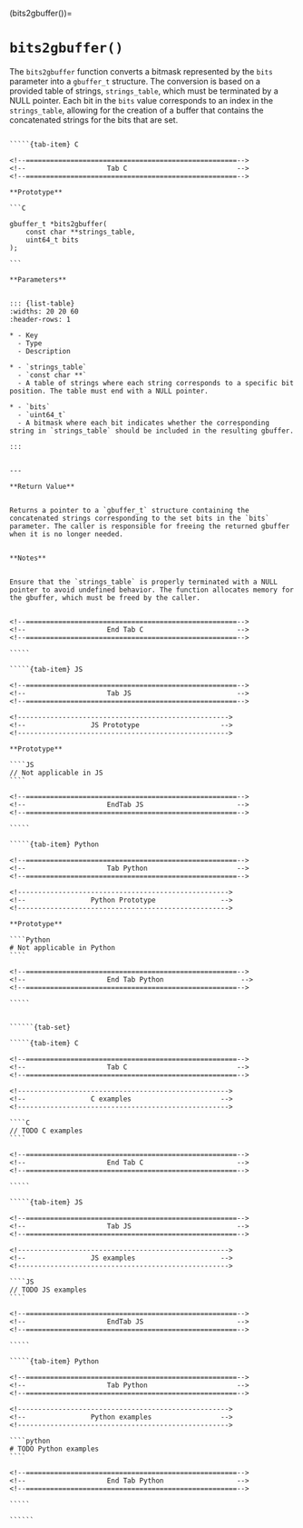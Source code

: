 <!-- ============================================================== -->
(bits2gbuffer())=
# `bits2gbuffer()`
<!-- ============================================================== -->


The `bits2gbuffer` function converts a bitmask represented by the `bits` parameter into a `gbuffer_t` structure. The conversion is based on a provided table of strings, `strings_table`, which must be terminated by a NULL pointer. Each bit in the `bits` value corresponds to an index in the `strings_table`, allowing for the creation of a buffer that contains the concatenated strings for the bits that are set.


<!------------------------------------------------------------>
<!--                    Prototypes                          -->
<!------------------------------------------------------------>

``````{tab-set}

`````{tab-item} C

<!--====================================================-->
<!--                    Tab C                           -->
<!--====================================================-->

**Prototype**

```C

gbuffer_t *bits2gbuffer(
    const char **strings_table,
    uint64_t bits
);

```

**Parameters**


::: {list-table}
:widths: 20 20 60
:header-rows: 1

* - Key
  - Type
  - Description

* - `strings_table`
  - `const char **`
  - A table of strings where each string corresponds to a specific bit position. The table must end with a NULL pointer.

* - `bits`
  - `uint64_t`
  - A bitmask where each bit indicates whether the corresponding string in `strings_table` should be included in the resulting gbuffer.

:::


---

**Return Value**


Returns a pointer to a `gbuffer_t` structure containing the concatenated strings corresponding to the set bits in the `bits` parameter. The caller is responsible for freeing the returned gbuffer when it is no longer needed.


**Notes**


Ensure that the `strings_table` is properly terminated with a NULL pointer to avoid undefined behavior. The function allocates memory for the gbuffer, which must be freed by the caller.


<!--====================================================-->
<!--                    End Tab C                       -->
<!--====================================================-->

`````

`````{tab-item} JS

<!--====================================================-->
<!--                    Tab JS                          -->
<!--====================================================-->

<!---------------------------------------------------->
<!--                JS Prototype                    -->
<!---------------------------------------------------->

**Prototype**

````JS
// Not applicable in JS
````

<!--====================================================-->
<!--                    EndTab JS                       -->
<!--====================================================-->

`````

`````{tab-item} Python

<!--====================================================-->
<!--                    Tab Python                      -->
<!--====================================================-->

<!---------------------------------------------------->
<!--                Python Prototype                -->
<!---------------------------------------------------->

**Prototype**

````Python
# Not applicable in Python
````

<!--====================================================-->
<!--                    End Tab Python                   -->
<!--====================================================-->

`````

``````

<!------------------------------------------------------------>
<!--                    Examples                            -->
<!------------------------------------------------------------>

```````{dropdown} Examples

``````{tab-set}

`````{tab-item} C

<!--====================================================-->
<!--                    Tab C                           -->
<!--====================================================-->

<!---------------------------------------------------->
<!--                C examples                      -->
<!---------------------------------------------------->

````C
// TODO C examples
````

<!--====================================================-->
<!--                    End Tab C                       -->
<!--====================================================-->

`````

`````{tab-item} JS

<!--====================================================-->
<!--                    Tab JS                          -->
<!--====================================================-->

<!---------------------------------------------------->
<!--                JS examples                     -->
<!---------------------------------------------------->

````JS
// TODO JS examples
````

<!--====================================================-->
<!--                    EndTab JS                       -->
<!--====================================================-->

`````

`````{tab-item} Python

<!--====================================================-->
<!--                    Tab Python                      -->
<!--====================================================-->

<!---------------------------------------------------->
<!--                Python examples                 -->
<!---------------------------------------------------->

````python
# TODO Python examples
````

<!--====================================================-->
<!--                    End Tab Python                  -->
<!--====================================================-->

`````

``````

```````

